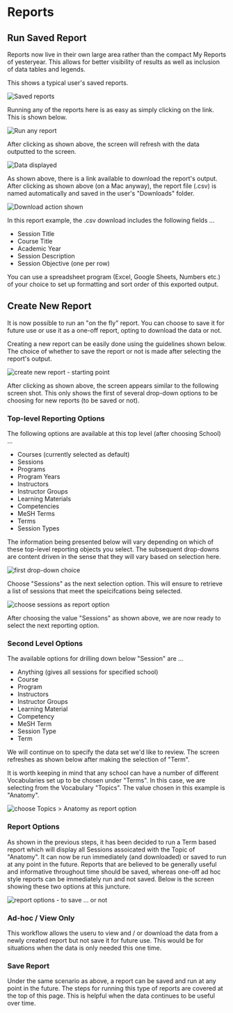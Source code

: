 # Reports

## Run Saved Report

Reports now live in their own large area rather than the compact My Reports of yesteryear. This allows for better visibility of results as well as inclusion of data tables and legends.

This shows a typical user's saved reports.

![Saved reports](../images/reports/saved_reports_start.png)

Running any of the reports here is as easy as simply clicking on the link. This is shown below.

![Run any report](../images/reports/run_selected_report.png)

After clicking as shown above, the screen will refresh with the data outputted to the screen. 

![Data displayed](../images/reports/report_data_displayed.png)

As shown above, there is a link available to download the report's output. After clicking as shown above (on a Mac anyway), the report file (.csv) is named automatically and saved in the user's "Downloads" folder.

![Download action shown](../images/reports/report_downloaded.png)

In this report example, the .csv download includes the following fields ...

* Session Title 
* Course Title 
* Academic Year
* Session Description
* Session Objective (one per row)

You can use a spreadsheet program (Excel, Google Sheets, Numbers etc.) of your choice to set up formatting and sort order of this exported output.

## Create New Report

It is now possible to run an "on the fly" report. You can choose to save it for future use or use it as a one-off report, opting to download the data or not.

Creating a new report can be easily done using the guidelines shown below. The choice of whether to save the report or not is made after selecting the report's output.

![create new report - starting point](../images/reports/create_new_report.png)

After clicking as shown above, the screen appears similar to the following screen shot. This only shows the first of several drop-down options to be choosing for new reports (to be saved or not).

### Top-level Reporting Options

The following options are available at this top level (after choosing School) ...

* Courses (currently selected as default)
* Sessions
* Programs
* Program Years
* Instructors
* Instructor Groups
* Learning Materials
* Competencies
* MeSH Terms
* Terms
* Session Types

The information being presented below will vary depending on which of these top-level reporting objects you select. The subsequent drop-downs are content driven in the sense that they will vary based on selection here.

![first drop-down choice](../images/reports/first_drop_down_choice.png)

Choose "Sessions" as the next selection option. This will ensure to retrieve a list of sessions that meet the speicifcations being selected.

![choose sessions as report option](../images/reports/sessions_chosen.png)

After choosing the value "Sessions" as shown above, we are now ready to select the next reporting option. 

### Second Level Options

The available options for drilling down below "Session" are ...

* Anything (gives all sessions for specified school)
* Course
* Program 
* Instructors
* Instructor Groups
* Learning Material
* Competency
* MeSH Term
* Session Type
* Term

We will continue on to specify the data set we'd like to review. The screen refreshes as shown below after making the selection of "Term".

It is worth keeping in mind that any school can have a number of different Vocabularies set up to be chosen under "Terms". In this case, we are selecting from the Vocabulary "Topics". The value chosen in this example is "Anatomy".

![choose Topics > Anatomy as report option](../images/reports/anatomy_chosen.png)

### Report Options

As shown in the previous steps, it has been decided to run a Term based report which will display all Sessions assoicated with the Topic of "Anatomy". It can now be run immediately (and downloaded) or saved to run at any point in the future. Reports that are believed to be generally useful and informative throughout time should be saved, whereas one-off ad hoc style reports can be immediately run and not saved. Below is the screen showing these two options at this juncture. 

![report options - to save ... or not](../images/reports/to_save_or_not_to_save.png)

### Ad-hoc / View Only

This workflow allows the useru to view and / or download the data from a newly created report but not save it for future use. This would be for situations when the data is only needed this one time.

### Save Report

Under the same scenario as above, a report can be saved and run at any point in the future. The steps for running this type of reports are covered at the top of this page. This is helpful when the data continues to be useful over time.
